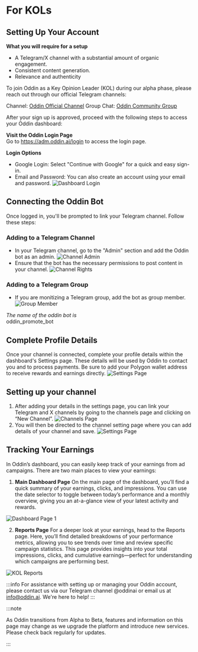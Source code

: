 # For KOLs

## Setting Up Your Account

**What you will require for a setup**

- A Telegram/X channel with a substantial amount of organic engagement.
- Consistent content generation.
- Relevance and authenticity

To join Oddin as a Key Opinion Leader (KOL) during our alpha phase, please reach out through our official Telegram channels:

Channel: [Oddin Official Channel](https://t.me/oddinai)
Group Chat: [Oddin Community Group](https://t.me/+xC7MTyOquMowMmM0)

After your sign up is approved, proceed with the following steps to access your Oddin dashboard:

**Visit the Oddin Login Page**\
Go to https://adm.oddin.ai/login to access the login page.

**Login Options**

- Google Login: Select "Continue with Google" for a quick and easy sign-in.
- Email and Password: You can also create an account using your email and password.
  ![Dashboard Login](/img/oddin-dashboard-login.jpg)

## Connecting the Oddin Bot

Once logged in, you'll be prompted to link your Telegram channel. Follow these steps:

### Adding to a Telegram Channel

- In your Telegram channel, go to the "Admin" section and add the Oddin bot as an admin.
  ![Channel Admin](/img/tg-channel-add-admin.jpg)
- Ensure that the bot has the necessary permissions to post content in your channel.
  ![Channel Rights](/img/tg-channel-admin-rights.jpg)

### Adding to a Telegram Group

- If you are monitizing a Telegram group, add the bot as group member.
  ![Group Member](/img/tg-group-add-member.jpg)

_The name of the oddin bot is_\
oddin_promote_bot

## Complete Profile Details

Once your channel is connected, complete your profile details within the dashboard's Settings page. These details will be used by Oddin to contact you and to process payments. Be sure to add your Polygon wallet address to receive rewards and earnings directly.
![Settings Page](/img/oddin-kol-settings.jpg)

## Setting up your channel

1. After adding your details in the settings page, you can link your Telegram and X channels by going to the channels page and clicking on “New Channel”.
   ![Channels Page](/img/oddin-kol-channels.jpg)
2. You will then be directed to the channel setting page where you can add details of your channel and save.
   ![Settings Page](/img/oddin-channel-setup.jpg)

## Tracking Your Earnings

In Oddin’s dashboard, you can easily keep track of your earnings from ad campaigns. There are two main places to view your earnings:

1. **Main Dashboard Page**
   On the main page of the dashboard, you’ll find a quick summary of your earnings, clicks, and impressions. You can use the date selector to toggle between today’s performance and a monthly overview, giving you an at-a-glance view of your latest activity and rewards.

![Dashboard Page 1](/img/oddin-kol-dashboard-1.jpg)

2. **Reports Page**
   For a deeper look at your earnings, head to the Reports page. Here, you’ll find detailed breakdowns of your performance metrics, allowing you to see trends over time and review specific campaign statistics. This page provides insights into your total impressions, clicks, and cumulative earnings—perfect for understanding which campaigns are performing best.

![KOL Reports](/img/oddin-kol-reports.jpg)

:::info
For assistance with setting up or managing your Oddin account, please contact us via our Telegram channel @oddinai or email us at info@oddin.ai. We're here to help!
:::

:::note

As Oddin transitions from Alpha to Beta, features and information on this page may change as we upgrade the platform and introduce new services. Please check back regularly for updates.

:::
